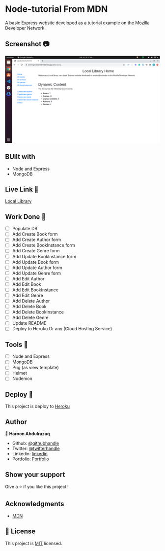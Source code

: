 # Node-tutorial From MDN
 A basic Express website developed as a tutorial example on the Mozilla Developer Network.

## Screenshot :camera:
  ![screenshot](/ExpressLocalLibrary.png)
## BUilt with
- Node and Express
- MongoDB

## Live Link 🚀
 [Local Library](https://evening-waters-03877.herokuapp.com/catalog)

## Work Done 🔧
- [ ] Populate DB
- [ ] Add Create Book form
- [ ] Add Create Author form
- [ ] Add Create BookInstance form
- [ ] Add Create Genre form
- [ ] Add Update BookInstance form
- [ ] Add Update Book form
- [ ] Add Update Author form
- [ ] Add Update Genre form
- [ ] Add Edit Author
- [ ] Add Edit Book
- [ ] Add Edit BookInstance
- [ ] Add Edit Genre
- [ ] Add Delete Author
- [ ] Add Delete Book
- [ ] Add Delete BookInstance
- [ ] Add Delete Genre
- [ ] Update README
- [ ] Deploy to Heroku Or any (Cloud Hosting Service)

## Tools 🔧
- [ ] Node and Express
- [ ] MongoDB
- [ ] Pug (as view template)
- [ ] Helmet
- [ ] Nodemon

 ## Deploy 🚀
This project is deploy to [Heroku](Heroku.com)

## Author

👤 **Haroon Abdulrazaq**

- Github: [@githubhandle](https://github.com/Haroonabdulrazaq)
- Twitter: [@twitterhandle](https://twitter.com/hanq_o)
- Linkedin: [linkedin](https://www.linkedin.com/in/haroonabdulrazaq)
- Portfolio: [Portfolio](https://www.haroonabdulrazaq.tech)

## Show your support

Give a ⭐️ if you like this project!

## Acknowledgments
- [MDN](https://developer.mozilla.org/)

## 📝 License

This project is [MIT](lic.url) licensed.